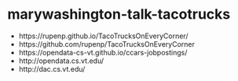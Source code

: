 # marywashington-talk-tacotrucks

<ul>
	<li>https://rupenp.github.io/TacoTrucksOnEveryCorner/</li>
	<li>https://github.com/rupenp/TacoTrucksOnEveryCorner</li>
	<li>https://opendata-cs-vt.github.io/ccars-jobpostings/</li>
	<li>http://opendata.cs.vt.edu/</li>
	<li>http://dac.cs.vt.edu/</li>
</ul>
